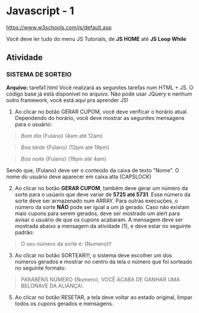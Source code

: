 # Javascript - 1

https://www.w3schools.com/js/default.asp


Você deve ler tudo do menu JS Tutorials, de **JS HOME** até **JS Loop While**

## Atividade
### SISTEMA DE SORTEIO
**Arquivo:** tarefa1.html
Você realizará as segunites tarefas num HTML + JS. O código base já está disponivel no arquivo. Não pode usar JQuery e nenhum outro framework, você está aqui pra aprender JS!

1. Ao clicar no botão GERAR CUPOM, você deve verificar o horário atual. Dependendo do horário, você deve mostrar as segunites mensagens para o usuário:

> *Bom dia* {Fulano} (4am até 12am)

> *Boa tarde* {Fulano} (12pm até 19pm)

> *Boa noite* {Fulano} (19pm até 4am)

Sendo que, {Fulano} deve ser o conteúdo da caixa de texto "Nome". O nome do usuário deve aparecer em caixa alta (CAPSLOCK)

2. Ao clicar no botão **GERAR CUPOM**, também deve gerar um número da sorte para o usúario que deve variar de **5725 até 5731**. Esse número da sorte deve ser armazenado num ARRAY. Para outras execuções, o número da sorte **NÃO** pode ser igual a um já gerado. Caso não existam mais cupons para serem gerados, deve ser mostrado um alert para avisar o usuário de que os cupons acabaram.
A mensagem deve ser mostrada abaixo a mensagem da atividade (1), e deve estar no seguinte padrão:

> O seu número da sorte é: {Numero}!!

3. Ao clicar no botão SORTEAR!!!, o sistema deve escolher um dos números gerados e mostrar no centro da tela o número que foi sorteado no seguinte formato: 

> PARABÉNS NÚMERO {Numero}, VOCÊ ACABA DE GANHAR UMA BELONAVE DA ALIANÇA!.

5. Ao clicar no botão RESETAR, a tela deve voltar ao estado original, limpar todos os cupons gerados e mensagens.